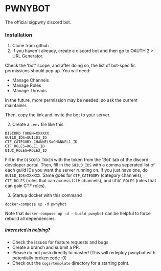 # PWNYBOT

The official sigpwny discord bot.
### Installation

1. Clone from github
2. If you haven't already, create a discord bot and then go to OAUTH 2 > URL Generator.

Check the 'bot' scope, and after doing so, the list of bot-specific permissions should pop up. You will need:

+ Manage Channels
+ Manage Roles
+ Manage Threads

In the future, more permission may be needed, so ask the current maintainer.

Then, copy the link and invite the bot to your server.

2. Create a `.env` file like this:

```
DISCORD_TOKEN=XXXXXX
GUILD_IDS=GUILD1_ID
CTF_CATEGORY_CHANNELS=CHANNEL1_ID
CTF_ROLES=ROLE1_ID
UIUC_ROLES=ROLE2_ID
```

Fill in the `DISCORD_TOKEN` with the token from the 'Bot' tab of the discord developer portal. Then, fill in the `GUILD_IDS` with a comma seperated list of each guild IDs you want the server running on. If you just have one, do `GUILD_IDS=XXXXXX`. Same goes for `CTF_CATEGORY` (category channels), `CTF_ROLES` (roles that can access CTF channels), and `UIUC_ROLES` (roles that can gain CTF roles).


3. Startup docker with this command

```
docker-compose up -d pwnybot
```

Note that `docker-compose up -d --build pwnybot` can be helpful to force rebuild all dependencies.


##### Interested in helping?

+ Check the issues for feature requests and bugs
+ Create a branch and submit a PR.
+ Please do not push directly to master! (This will redeploy pwnybot with potentially broken code :0)
+ Check out the `cogs/template` directory for a starting point.
